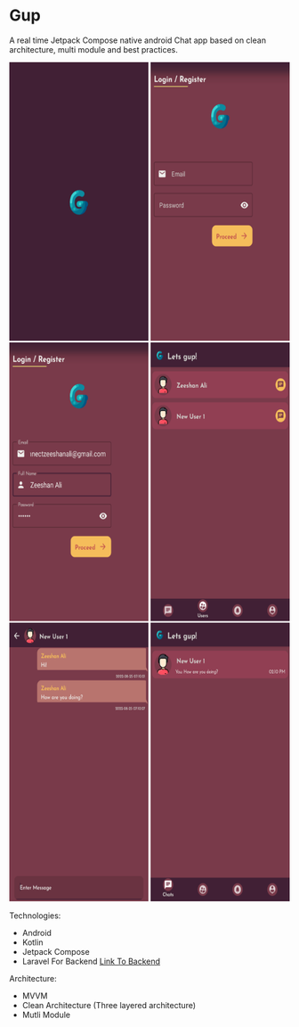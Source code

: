 # Gup
A real time Jetpack Compose native android Chat app based on clean architecture, multi module and best practices.

<img src="/screenshots/s_06.png" width="250" height="500"> <img src="/screenshots/s_01.png" width="250" height="500">
<img src="/screenshots/s_02.png" width="250" height="500"> <img src="/screenshots/s_03.png" width="250" height="500">
<img src="/screenshots/s_04.png" width="250" height="500"> <img src="/screenshots/s_05.png" width="250" height="500">

Technologies:
- Android
- Kotlin
- Jetpack Compose
- Laravel For Backend <a href="https://github.com/zeeshanali-k/Gupp_laravel_backend">Link To Backend</a>

Architecture:
- MVVM
- Clean Architecture (Three layered architecture)
- Mutli Module
